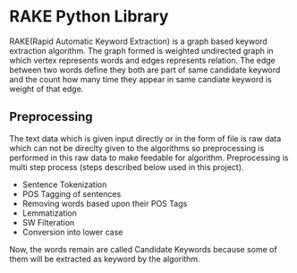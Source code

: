 # RAKE Python Library
RAKE(Rapid Automatic Keyword Extraction) is a graph based keyword extraction algorithm. The graph formed is weighted undirected graph in which vertex represents words and edges represents relation. The edge between two words define they both are part of same candidate keyword and the count how many time they appear in same candiate keyword is weight of that edge.

## Preprocessing
The text data which is given input directly or in the form of file is raw data which can not be direclty given to the algorithms so preprocessing is performed in this raw data to make feedable for algorithm. Preprocessing is multi step 
process (steps described below used in this project).
* Sentence Tokenization 
* POS Tagging of sentences
* Removing words based upon their POS Tags
* Lemmatization
* SW Filteration
* Conversion into lower case
<a/>
Now, the words remain are called Candidate Keywords because some of them will be extracted as keyword by the algorithm. 
